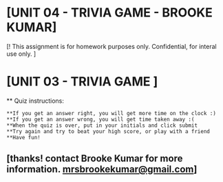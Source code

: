 # [UNIT 04 - TRIVIA GAME - BROOKE KUMAR]

[!
This assignment is for homework purposes only. Confidential, for interal use only.
]


# [UNIT 03 - TRIVIA GAME ] 


** Quiz instructions:
 
    **If you get an answer right, you will get more time on the clock :)
    **If you get an answer wrong, you will get time taken away :(
    **When the quiz is over, put in your initials and click submit
    **Try again and try to beat your high score, or play with a friend
    **Have fun!
                


## [thanks! contact Brooke Kumar for more information. mrsbrookekumar@gmail.com]
